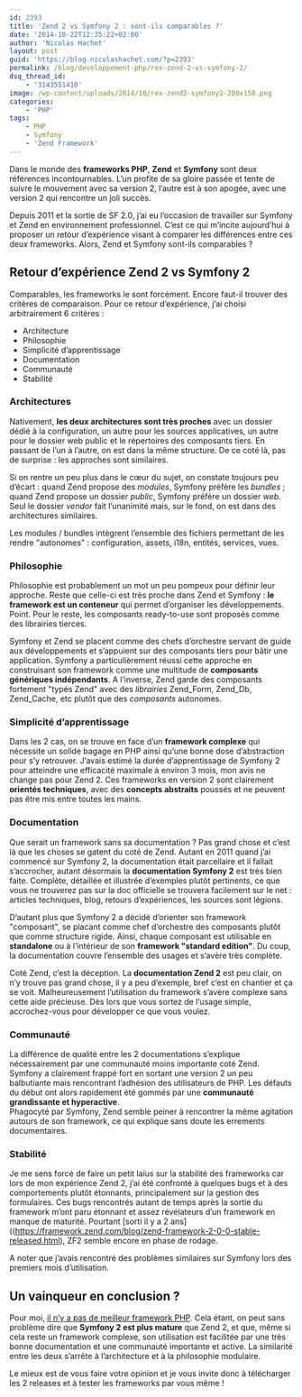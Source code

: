 ```yaml
---
id: 2393
title: 'Zend 2 vs Symfony 2 : sont-ils comparables ?'
date: '2014-10-22T12:35:22+02:00'
author: 'Nicolas Hachet'
layout: post
guid: 'https://blog.nicolashachet.com/?p=2393'
permalink: /blog/developpement-php/rex-zend-2-vs-symfony-2/
dsq_thread_id:
    - '3143551410'
image: /wp-content/uploads/2014/10/rex-zend2-symfony2-200x150.png
categories:
    - 'PHP'
tags:
    - PHP
    - Symfony
    - 'Zend Framework'
---
```


Dans le monde des **frameworks PHP**, **Zend** et **Symfony** sont deux références incontournables. L’un profite de sa gloire passée et tente de suivre le mouvement avec sa version 2, l’autre est à son apogée, avec une version 2 qui rencontre un joli succès.

Depuis 2011 et la sortie de SF 2.0, j’ai eu l’occasion de travailler sur Symfony et Zend en environnement professionnel. C’est ce qui m’incite aujourd’hui à proposer un retour d’expérience visant à comparer les différences entre ces deux frameworks. Alors, Zend et Symfony sont-ils comparables ?

## Retour d’expérience Zend 2 vs Symfony 2

Comparables, les frameworks le sont forcément. Encore faut-il trouver des critères de comparaison. Pour ce retour d’expérience, j’ai choisi arbitrairement 6 critères :

- Architecture
- Philosophie
- Simplicité d’apprentissage
- Documentation
- Communauté
- Stabilité

### Architectures

Nativement, **les deux architectures sont très proches** avec un dossier dédié à la configuration, un autre pour les sources applicatives, un autre pour le dossier web public et le répertoires des composants tiers. En passant de l’un à l’autre, on est dans la même structure. De ce coté là, pas de surprise : les approches sont similaires.

Si on rentre un peu plus dans le cœur du sujet, on constate toujours peu d’écart : quand Zend propose des *modules*, Symfony préfère les *bundles* ; quand Zend propose un dossier *public*, Symfony préfère un dossier *web*. Seul le dossier *vendor* fait l’unanimité mais, sur le fond, on est dans des architectures similaires.

Les modules / bundles intègrent l’ensemble des fichiers permettant de les rendre "autonomes" : configuration, assets, i18n, entités, services, vues.

### Philosophie

Philosophie est probablement un mot un peu pompeux pour définir leur approche. Reste que celle-ci est très proche dans Zend et Symfony : **le framework est un conteneur** qui permet d’organiser les développements. Point. Pour le reste, les composants ready-to-use sont proposés comme des librairies tierces.

Symfony et Zend se placent comme des chefs d’orchestre servant de guide aux développements et s’appuient sur des composants tiers pour bâtir une application. Symfony a particulièrement réussi cette approche en construisant son framework comme une multitude de **composants génériques indépendants**. A l’inverse, Zend garde des composants fortement "typés Zend" avec des *librairies* Zend_Form, Zend_Db, Zend_Cache, etc plutôt que des *composants* autonomes.

### Simplicité d’apprentissage

Dans les 2 cas, on se trouve en face d’un **framework complexe** qui nécessite un solide bagage en PHP ainsi qu’une bonne dose d’abstraction pour s’y retrouver. J’avais estimé la durée d’apprentissage de Symfony 2 pour atteindre une efficacité maximale à environ 3 mois, mon avis ne change pas pour Zend 2. Ces frameworks en version 2 sont clairement **orientés techniques**, avec des **concepts abstraits** poussés et ne peuvent pas être mis entre toutes les mains.

### Documentation

Que serait un framework sans sa documentation ? Pas grand chose et c’est là que les choses se gatent du coté de Zend. Autant en 2011 quand j’ai commencé sur Symfony 2, la documentation était parcellaire et il fallait s’accrocher, autant désormais la **documentation Symfony 2** est très bien faite. Complète, détaillée et illustrée d’exemples plutôt pertinents, ce que vous ne trouverez pas sur la doc officielle se trouvera facilement sur le net : articles techniques, blog, retours d’expériences, les sources sont légions.

D’autant plus que Symfony 2 a décidé d’orienter son framework "composant", se placant comme chef d’orchestre des composants plutôt que comme structure rigide. Ainsi, chaque composant est utilisable en **standalone** ou à l’intérieur de son **framework "standard edition"**. Du coup, la documentation couvre l’ensemble des usages et s’avère très complète.

Coté Zend, c’est la déception. La **documentation Zend 2** est peu clair, on n’y trouve pas grand chose, il y a peu d’exemple, bref c’est en chantier et ça se voit. Malheureusement l’utilisation du framework s’avère complexe sans cette aide précieuse. Dès lors que vous sortez de l’usage simple, accrochez-vous pour développer ce que vous voulez.

### Communauté

La différence de qualité entre les 2 documentations s’explique nécessairement par une communauté moins importante coté Zend. Symfony a clairement frappé fort en sortant une version 2 un peu balbutiante mais rencontrant l’adhésion des utilisateurs de PHP. Les défauts du début ont alors rapidement été gommés par une **communauté grandissante et hyperactive**.  
Phagocyté par Symfony, Zend semble peiner à rencontrer la même agitation autours de son framework, ce qui explique sans doute les errements documentaires.

### Stabilité

Je me sens forcé de faire un petit laïus sur la stabilité des frameworks car lors de mon expérience Zend 2, j’ai été confronté à quelques bugs et à des comportements plutôt étonnants, principalement sur la gestion des formulaires. Ces bugs rencontrés autant de temps après la sortie du framework m’ont paru étonnant et assez révélateurs d’un framework en manque de maturité. Pourtant [sorti il y a 2 ans]((https://framework.zend.com/blog/zend-framework-2-0-0-stable-released.html), ZF2 semble encore en phase de rodage.

A noter que j’avais rencontré des problèmes similaires sur Symfony lors des premiers mois d’utilisation.

## Un vainqueur en conclusion ?

Pour moi, [il n’y a pas de meilleur framework PHP](https://blog.nicolashachet.com/frameworks/non-il-ny-a-pas-de-meilleur-framework-php/ "Non, il n’y a pas de meilleur framework PHP"). Cela étant, on peut sans problème dire que **Symfony 2 est plus mature** que Zend 2, et que, même si cela reste un framework complexe, son utilisation est facilitée par une très bonne documentation et une communauté importante et active. La similarité entre les deux s’arrête à l’architecture et à la philosophie modulaire.

Le mieux est de vous faire votre opinion et je vous invite donc à télécharger les 2 releases et à tester les frameworks par vous même !
